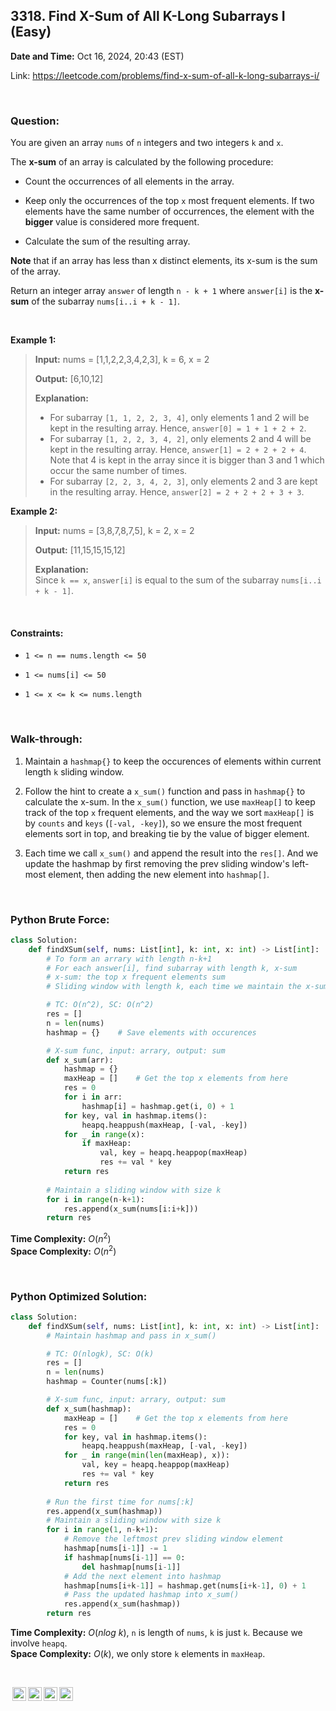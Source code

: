 ## 3318. Find X-Sum of All K-Long Subarrays I (Easy)
**Date and Time:** Oct 16, 2024, 20:43 (EST)

Link: https://leetcode.com/problems/find-x-sum-of-all-k-long-subarrays-i/

<br>

### Question:
You are given an array `nums` of `n` integers and two integers `k` and `x`.

The **x-sum** of an array is calculated by the following procedure:

* Count the occurrences of all elements in the array.

* Keep only the occurrences of the top `x` most frequent elements. If two elements have the same number of occurrences, the element with the **bigger** value is considered more frequent.

* Calculate the sum of the resulting array.

**Note** that if an array has less than x distinct elements, its x-sum is the sum of the array.

Return an integer array `answer` of length `n - k + 1` where `answer[i]` is the **x-sum** of the subarray `nums[i..i + k - 1]`.

<br>

**Example 1:**
> **Input:** nums = [1,1,2,2,3,4,2,3], k = 6, x = 2
> 
> **Output:** [6,10,12]
>
> **Explanation:** <br>
> * For subarray `[1, 1, 2, 2, 3, 4]`, only elements 1 and 2 will be kept in the resulting array. Hence, `answer[0] = 1 + 1 + 2 + 2`.
> * For subarray `[1, 2, 2, 3, 4, 2]`, only elements 2 and 4 will be kept in the resulting array. Hence, `answer[1] = 2 + 2 + 2 + 4`. Note that 4 is kept in the array since it is bigger than 3 and 1 which occur the same number of times.
> * For subarray `[2, 2, 3, 4, 2, 3]`, only elements 2 and 3 are kept in the resulting array. Hence, `answer[2] = 2 + 2 + 2 + 3 + 3`.

**Example 2:**
> **Input:** nums = [3,8,7,8,7,5], k = 2, x = 2
> 
> **Output:** [11,15,15,15,12]
>
> **Explanation:** <br>
> Since `k == x`, `answer[i]` is equal to the sum of the subarray `nums[i..i + k - 1]`.

<br>

#### Constraints:
* `1 <= n == nums.length <= 50`

* `1 <= nums[i] <= 50`

* `1 <= x <= k <= nums.length`

<br>

### Walk-through: 
1. Maintain a `hashmap{}` to keep the occurences of elements within current length `k` sliding window.

2. Follow the hint to create a `x_sum()` function and pass in `hashmap{}` to calculate the x-sum. In the `x_sum()` function, we use `maxHeap[]` to keep track of the top `x` frequent elements, and the way we sort `maxHeap[]` is by `counts` and `keys` (`[-val, -key]`), so we ensure the most frequent elements sort in top, and breaking tie by the value of bigger element.

3. Each time we call `x_sum()` and append the result into the `res[]`. And we update the hashmap by first removing the prev sliding window's left-most element, then adding the new element into `hashmap[]`. 

<br>

### Python Brute Force:
```python
class Solution:
    def findXSum(self, nums: List[int], k: int, x: int) -> List[int]:
        # To form an arrary with length n-k+1
        # For each answer[i], find subarray with length k, x-sum
        # x-sum: the top x frequent elements sum
        # Sliding window with length k, each time we maintain the x-sum with a hashmap, hashmap contains all elements occurences

        # TC: O(n^2), SC: O(n^2)
        res = []
        n = len(nums)
        hashmap = {}    # Save elements with occurences

        # X-sum func, input: arrary, output: sum
        def x_sum(arr):
            hashmap = {}
            maxHeap = []    # Get the top x elements from here
            res = 0
            for i in arr:
                hashmap[i] = hashmap.get(i, 0) + 1
            for key, val in hashmap.items():
                heapq.heappush(maxHeap, [-val, -key])
            for _ in range(x):
                if maxHeap:
                    val, key = heapq.heappop(maxHeap)
                    res += val * key
            return res
        
        # Maintain a sliding window with size k
        for i in range(n-k+1):
            res.append(x_sum(nums[i:i+k]))
        return res
```
**Time Complexity:** $O(n^2)$ <br>
**Space Complexity:** $O(n^2)$

<br>

### Python Optimized Solution:
```python
class Solution:
    def findXSum(self, nums: List[int], k: int, x: int) -> List[int]:
        # Maintain hashmap and pass in x_sum()

        # TC: O(nlogk), SC: O(k)
        res = []
        n = len(nums)
        hashmap = Counter(nums[:k])

        # X-sum func, input: arrary, output: sum
        def x_sum(hashmap):
            maxHeap = []    # Get the top x elements from here
            res = 0
            for key, val in hashmap.items():
                heapq.heappush(maxHeap, [-val, -key])
            for _ in range(min(len(maxHeap), x)):
                val, key = heapq.heappop(maxHeap)
                res += val * key
            return res
        
        # Run the first time for nums[:k]
        res.append(x_sum(hashmap))
        # Maintain a sliding window with size k
        for i in range(1, n-k+1):
            # Remove the leftmost prev sliding window element
            hashmap[nums[i-1]] -= 1
            if hashmap[nums[i-1]] == 0:
                del hashmap[nums[i-1]]
            # Add the next element into hashmap
            hashmap[nums[i+k-1]] = hashmap.get(nums[i+k-1], 0) + 1
            # Pass the updated hashmap into x_sum()
            res.append(x_sum(hashmap))
        return res
```
**Time Complexity:** $O(nlog\ k)$, `n` is length of `nums`, `k` is just `k`. Because we involve `heapq`. <br>
**Space Complexity:** $O(k)$, we only store `k` elements in `maxHeap`.

<br>

<img style="height:22px!important;margin-left:3px;vertical-align:text-bottom;" src="https://mirrors.creativecommons.org/presskit/icons/cc.svg?ref=chooser-v1" alt="CC BY-NC-SA" title="CC BY-NC-SA"><img style="height:22px!important;margin-left:3px;vertical-align:text-bottom;" src="https://mirrors.creativecommons.org/presskit/icons/by.svg?ref=chooser-v1" alt="BY: credit must be given to the creator" title="BY: credit must be given to the creator"><img style="height:22px!important;margin-left:3px;vertical-align:text-bottom;" src="https://mirrors.creativecommons.org/presskit/icons/nc.svg?ref=chooser-v1" alt="NC: Only noncommercial uses of the work are permitted" title="NC: Only noncommercial uses of the work are permitted"><img style="height:22px!important;margin-left:3px;vertical-align:text-bottom;" src="https://mirrors.creativecommons.org/presskit/icons/sa.svg?ref=chooser-v1" alt="SA: Adaptations must be shared under the same terms" title="SA: Adaptations must be shared under the same terms">